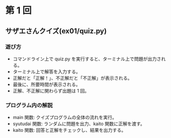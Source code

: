 # 第 1 回

## サザエさんクイズ(ex01/quiz.py)

### 遊び方

- コマンドライン上で quiz.py を実行すると、ターミナル上で問題が出力される。
- ターミナル上で解答を入力する。
- 正解だと「正解！」、不正解だと「不正解」が表示される。
- 最後に、所要時間が表示される。
- 正解、不正解に関わらず出題は 1 回。

### プログラム内の解説

- main 関数: クイズプログラムの全体の流れを実行。
- syutudai 関数: ランダムに問題を出力、kaito 関数に正解を渡す。
- kaito 関数: 回答と正解をチェックし、結果を出力する。
